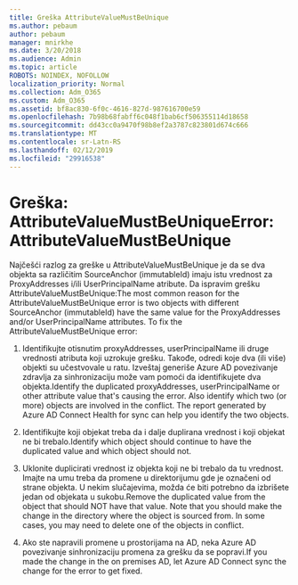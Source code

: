 ```yaml
---
title: Greška AttributeValueMustBeUnique
ms.author: pebaum
author: pebaum
manager: mnirkhe
ms.date: 3/20/2018
ms.audience: Admin
ms.topic: article
ROBOTS: NOINDEX, NOFOLLOW
localization_priority: Normal
ms.collection: Adm_O365
ms.custom: Adm_O365
ms.assetid: bf8ac830-6f0c-4616-827d-987616700e59
ms.openlocfilehash: 7b98b68fabff6c048f1bab6cf506355114d18658
ms.sourcegitcommit: dd43cc0a9470f98b8ef2a3787c823801d674c666
ms.translationtype: MT
ms.contentlocale: sr-Latn-RS
ms.lasthandoff: 02/12/2019
ms.locfileid: "29916538"
---
```

# <a name="error-attributevaluemustbeunique"></a><span data-ttu-id="fd583-102">Greška: AttributeValueMustBeUnique</span><span class="sxs-lookup"><span data-stu-id="fd583-102">Error: AttributeValueMustBeUnique</span></span>

<span data-ttu-id="fd583-p101">Najčešći razlog za greške u AttributeValueMustBeUnique je da se dva objekta sa različitim SourceAnchor (immutableId) imaju istu vrednost za ProxyAddresses i/ili UserPrincipalName atribute. Da ispravim grešku AttributeValueMustBeUnique:</span><span class="sxs-lookup"><span data-stu-id="fd583-p101">The most common reason for the AttributeValueMustBeUnique error is two objects with different SourceAnchor (immutableId) have the same value for the ProxyAddresses and/or UserPrincipalName attributes. To fix the AttributeValueMustBeUnique error:</span></span>
  
1. <span data-ttu-id="fd583-p102">Identifikujte otisnutim proxyAddresses, userPrincipalName ili druge vrednosti atributa koji uzrokuje grešku. Takođe, odredi koje dva (ili više) objekti su učestvovale u ratu. Izveštaj generiše Azure AD povezivanje zdravlja za sinhronizaciju može vam pomoći da identifikujete dva objekta.</span><span class="sxs-lookup"><span data-stu-id="fd583-p102">Identify the duplicated proxyAddresses, userPrincipalName or other attribute value that's causing the error. Also identify which two (or more) objects are involved in the conflict. The report generated by Azure AD Connect Health for sync can help you identify the two objects.</span></span>
    
2. <span data-ttu-id="fd583-108">Identifikujte koji objekat treba da i dalje duplirana vrednost i koji objekat ne bi trebalo.</span><span class="sxs-lookup"><span data-stu-id="fd583-108">Identify which object should continue to have the duplicated value and which object should not.</span></span>
    
3. <span data-ttu-id="fd583-p103">Uklonite duplicirati vrednost iz objekta koji ne bi trebalo da tu vrednost. Imajte na umu treba da promene u direktorijumu gde je označeni od strane objekta. U nekim slučajevima, možda će biti potrebno da izbrišete jedan od objekata u sukobu.</span><span class="sxs-lookup"><span data-stu-id="fd583-p103">Remove the duplicated value from the object that should NOT have that value. Note that you should make the change in the directory where the object is sourced from. In some cases, you may need to delete one of the objects in conflict.</span></span>
    
4. <span data-ttu-id="fd583-112">Ako ste napravili promene u prostorijama na AD, neka Azure AD povezivanje sinhronizaciju promena za grešku da se popravi.</span><span class="sxs-lookup"><span data-stu-id="fd583-112">If you made the change in the on premises AD, let Azure AD Connect sync the change for the error to get fixed.</span></span>
    

